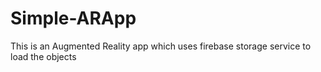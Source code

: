 # Simple-ARApp
This is an Augmented Reality app which uses firebase storage service to load the objects

